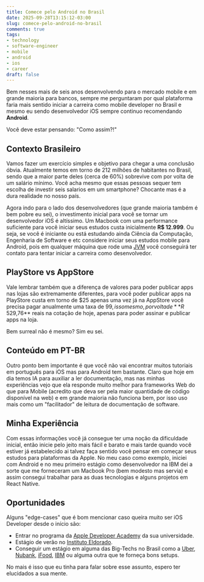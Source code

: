 ```yaml
---
title: Comece pelo Android no Brasil
date: 2025-09-28T13:15:12-03:00
slug: comece-pelo-android-no-brasil
comments: true
tags:
- technology
- software-engineer
- mobile
- android
- ios
- career
draft: false
---
```


Bem nesses mais de seis anos desenvolvendo para o mercado mobile e em grande maioria para bancos, sempre me perguntaram por qual plataforma faria mais sentido iniciar a carreira como mobile developer no Brasil e mesmo eu sendo desenvolvedor iOS sempre continuo recomendando **Android**.

Você deve estar pensando: "Como assim?!"

## Contexto Brasileiro
Vamos fazer um exercício simples e objetivo para chegar a uma conclusão óbvia. Atualmente temos em torno de 212 milhões de habitantes no Brasil, sendo que a maior parte deles (cerca de 60%) sobrevive com por volta de um salário mínimo. Você acha mesmo que essas pessoas sequer tem escolha de investir seis salarios em um smartphone? Chocante mas é a dura realidade no nosso país.

Agora indo para o lado dos desenvolvedores (que grande maioria também é bem pobre eu sei), o investimento inicial para você se tornar um desenvolvedor iOS é altíssimo. Um Macbook com uma performance suficiente para você iniciar seus estudos custa inicialmente **R$ 12.999**. Ou seja, se você é iniciante ou está estudando ainda Ciência da Computação, Engenharia de Software e etc considere iniciar seus estudos mobile para Android, pois em qualquer máquina que rode uma [JVM](https://www.alura.com.br/artigos/jvm-conhecendo-processo-execucao-de-codigo?srsltid=AfmBOoqahfG0g9ZD2EWymarlMRkcP7fJU9RyB-9GEfMzt7VuKQcJYGWE) você conseguirá ter contato para tentar iniciar a carreira como desenvolvedor. 

## PlayStore vs AppStore
Vale lembrar também que a diferença de valores para poder publicar apps nas lojas são extremamente diferentes, para você poder publicar apps na PlayStore custa em torno de $25 apenas uma vez já na AppStore você precisa pagar anualmente uma taxa de $99, isso mesmo, por volta de **R$ 529,76** reais na cotação de hoje, apenas para poder assinar e publicar apps na loja. 

Bem surreal não é mesmo? Sim eu sei.

## Conteúdo em PT-BR
Outro ponto bem importante é que você não vai encontrar muitos tutoriais em português para iOS mas para Android tem bastante. Claro que hoje em dia temos IA para auxiliar a ler documentação, mas nas minhas experiências vejo que ela responde muito melhor para frameworks Web do que para Mobile (acredito que deva ser pela maior quantidade de código disponível na web) e em grande maioria não funciona bem, por isso uso mais como um "facilitador" de leitura de documentação de software.

## Minha Experiência
Com essas informações você já consegue ter uma noção da dificuldade inicial, então inicie pelo jeito mais fácil e barato e mais tarde quando você estiver já estabelecido ai talvez faça sentido você pensar em começar seus estudos para plataformas da Apple. No meu caso como exemplo, iniciei com Android e no meu primeiro estágio como desenvolvedor na IBM dei a sorte que me forneceram um Macbook Pro (bem modesto mas servia) e assim consegui trabalhar para as duas tecnologias e alguns projetos em React Native.

## Oportunidades
Alguns "edge-cases" que é bom mencionar caso queira muito ser iOS Developer desde o início são:
- Entrar no programa da [Apple Developer Academy](https://developer.apple.com/academies/) da sua universidade.
- Estágio de verão no [Instituto Eldorado](https://informativo.eldorado.org.br/eldorado-estagio-de-verao).
- Conseguir um estágio em alguma das Big-Techs no Brasil como a [Uber](https://www.uber.com/us/en/careers/uberstar/?from_challenge=1), [Nubank](https://estagio.nubank.com.br), [iFood](https://ifuture.com.br), [IBM](https://www.ibm.com/br-pt/careers/internships) ou alguma outra que te forneça bons setups.

No mais é isso que eu tinha para falar sobre esse assunto, espero ter elucidados a sua mente.